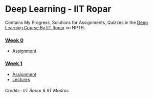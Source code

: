 # Deep Learning - IIT Ropar

Contains My Progress, Solutions for Assignments, Quizzes in the [Deep Learning Course By IIT Ropar](https://onlinecourses.nptel.ac.in/noc22_cs124/preview) on NPTEL


### [Week 0](week0/)
- [Assignment](week0/assignment0)

### [Week 1](week1/)
- [Assignment](week1/assignment1)
- [Lectures](week1/Lecture1.pdf)



###### Credits : IIT Ropar & IIT Madras